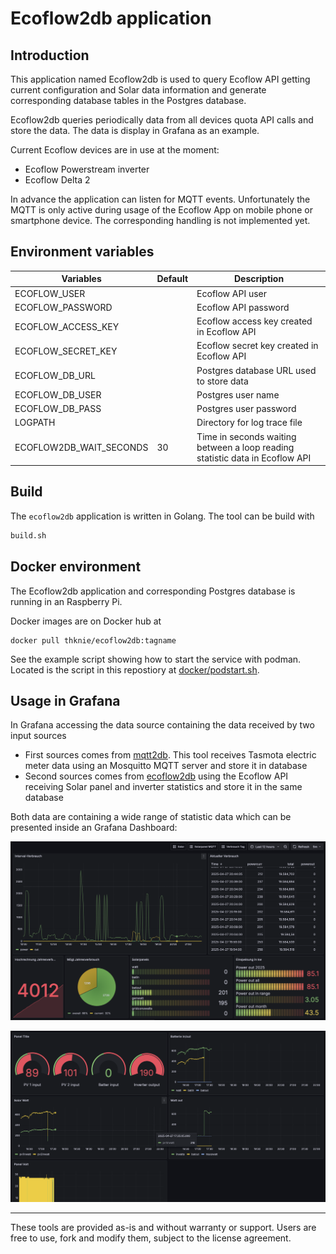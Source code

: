 # Ecoflow2db application

## Introduction

This application named Ecoflow2db is used to query Ecoflow API getting current configuration and Solar data information and generate corresponding database tables in the Postgres database.

Ecoflow2db queries periodically data from all devices quota API calls and store the data. The data is display in Grafana as an example.

Current Ecoflow devices are in use at the moment:

- Ecoflow Powerstream inverter
- Ecoflow Delta 2

In advance the application can listen for MQTT events. Unfortunately the MQTT is only active during usage of the Ecoflow App on mobile phone or smartphone device. The corresponding handling is not implemented yet.

## Environment variables

Variables | Default | Description
---------|----------|---------
 ECOFLOW_USER |  | Ecoflow API user
 ECOFLOW_PASSWORD |  | Ecoflow API password
 ECOFLOW_ACCESS_KEY |  | Ecoflow access key created in Ecoflow API
 ECOFLOW_SECRET_KEY |  | Ecoflow secret key created in Ecoflow API
 ECOFLOW_DB_URL |  | Postgres database URL used to store data
 ECOFLOW_DB_USER |  | Postgres user name
 ECOFLOW_DB_PASS |  | Postgres user password
 LOGPATH |  | Directory for log trace file
 ECOFLOW2DB_WAIT_SECONDS | 30 | Time in seconds waiting between a loop reading statistic data in Ecoflow API

## Build

The `ecoflow2db` application is written in Golang. The tool can be build with

```sh
build.sh
```

## Docker environment

The Ecoflow2db application and corresponding Postgres database is running in an Raspberry Pi.

Docker images are on Docker hub at

```docker
docker pull thknie/ecoflow2db:tagname
```

See the example script showing how to start the service with podman. Located is the script in this repostiory at [docker/podstart.sh](docker/podstart.sh).

## Usage in Grafana

In Grafana accessing the data source containing the data received by two input sources

- First sources comes from [mqtt2db](https://github.com/tknie/mqtt2db). This tool receives Tasmota electric meter data using an Mosquitto MQTT server and store it in database
- Second sources comes from [ecoflow2db](https://github.com/tknie/ecoflow2db) using the Ecoflow API receiving Solar panel and inverter statistics and store it in the same database

Both data are containing a wide range of statistic data which can be presented inside an Grafana Dashboard:

![Grafana Dashboard example](images/Grafana-power-statistics.png)

![Grafana Dashboard example](images/Grafana-solar-statistics.png)

______________________
These tools are provided as-is and without warranty or support. Users are free to use, fork and modify them, subject to the license agreement.
